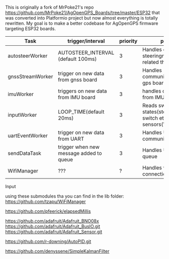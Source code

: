This is originally a fork of MrPoke21's repo https://github.com/MrPoke21/AgOpenGPS_Boards/tree/master/ESP32 that was converted into Platformio project but now almost everything is totally rewritten. My goal is to make a better codebase for AgOpenGPS firmware targeting ESP32 boards. 

|Task            |trigger/interval                       |priority|purpose          |
|----------------|---------------------------------------|--------|-----------------|
|autosteerWorker |AUTOSTEER_INTERVAL (default 100ms)     |3       |Handles everything steeringmotor/hydraulic related things|
|gnssStreamWorker|trigger on new data from gnss board    |3       |Handles communication to/from gps board|
|imuWorker       |triggers on new data from IMU board    |3       |handles communication from IMU board|
|inputWorker     |LOOP_TIME(default 20ms)|3|Reads switch states(steer and work switch etc.) and analog sensors(WAS for now)|
|uartEventWorker |trigger on new data from UART          |3       |Handles UART(Serial) communication|
|sendDataTask    |trigger when new message added to queue|3       |Handles UDP send queue|
|WifiManager     |???                                    |?       |Handles wifi connection|





Input


using these submodules tha you can find in the lib folder:
https://github.com/tzapu/WiFiManager

https://github.com/pfeerick/elapsedMillis

https://github.com/adafruit/Adafruit_BNO08x
https://github.com/adafruit/Adafruit_BusIO.git
https://github.com/adafruit/Adafruit_Sensor.git

https://github.com/r-downing/AutoPID.git

https://github.com/denyssene/SimpleKalmanFilter
